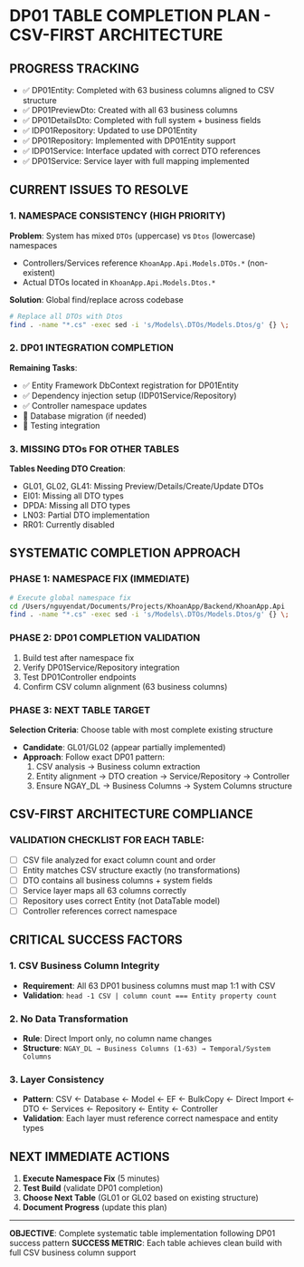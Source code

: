 # DP01 TABLE COMPLETION PLAN - CSV-FIRST ARCHITECTURE

## PROGRESS TRACKING

-   ✅ DP01Entity: Completed with 63 business columns aligned to CSV structure
-   ✅ DP01PreviewDto: Created with all 63 business columns
-   ✅ DP01DetailsDto: Completed with full system + business fields
-   ✅ IDP01Repository: Updated to use DP01Entity
-   ✅ DP01Repository: Implemented with DP01Entity support
-   ✅ IDP01Service: Interface updated with correct DTO references
-   ✅ DP01Service: Service layer with full mapping implemented

## CURRENT ISSUES TO RESOLVE

### 1. NAMESPACE CONSISTENCY (HIGH PRIORITY)

**Problem**: System has mixed `DTOs` (uppercase) vs `Dtos` (lowercase) namespaces

-   Controllers/Services reference `KhoanApp.Api.Models.DTOs.*` (non-existent)
-   Actual DTOs located in `KhoanApp.Api.Models.Dtos.*`

**Solution**: Global find/replace across codebase

```bash
# Replace all DTOs with Dtos
find . -name "*.cs" -exec sed -i 's/Models\.DTOs/Models.Dtos/g' {} \;
```

### 2. DP01 INTEGRATION COMPLETION

**Remaining Tasks**:

-   ✅ Entity Framework DbContext registration for DP01Entity
-   ✅ Dependency injection setup (IDP01Service/Repository)
-   ✅ Controller namespace updates
-   🔄 Database migration (if needed)
-   🔄 Testing integration

### 3. MISSING DTOs FOR OTHER TABLES

**Tables Needing DTO Creation**:

-   GL01, GL02, GL41: Missing Preview/Details/Create/Update DTOs
-   EI01: Missing all DTO types
-   DPDA: Missing all DTO types
-   LN03: Partial DTO implementation
-   RR01: Currently disabled

## SYSTEMATIC COMPLETION APPROACH

### PHASE 1: NAMESPACE FIX (IMMEDIATE)

```bash
# Execute global namespace fix
cd /Users/nguyendat/Documents/Projects/KhoanApp/Backend/KhoanApp.Api
find . -name "*.cs" -exec sed -i 's/Models\.DTOs/Models.Dtos/g' {} \;
```

### PHASE 2: DP01 COMPLETION VALIDATION

1. Build test after namespace fix
2. Verify DP01Service/Repository integration
3. Test DP01Controller endpoints
4. Confirm CSV column alignment (63 business columns)

### PHASE 3: NEXT TABLE TARGET

**Selection Criteria**: Choose table with most complete existing structure

-   **Candidate**: GL01/GL02 (appear partially implemented)
-   **Approach**: Follow exact DP01 pattern:
    1. CSV analysis → Business column extraction
    2. Entity alignment → DTO creation → Service/Repository → Controller
    3. Ensure NGAY_DL → Business Columns → System Columns structure

## CSV-FIRST ARCHITECTURE COMPLIANCE

### VALIDATION CHECKLIST FOR EACH TABLE:

-   [ ] CSV file analyzed for exact column count and order
-   [ ] Entity matches CSV structure exactly (no transformations)
-   [ ] DTO contains all business columns + system fields
-   [ ] Service layer maps all 63 columns correctly
-   [ ] Repository uses correct Entity (not DataTable model)
-   [ ] Controller references correct namespace

## CRITICAL SUCCESS FACTORS

### 1. CSV Business Column Integrity

-   **Requirement**: All 63 DP01 business columns must map 1:1 with CSV
-   **Validation**: `head -1 CSV | column count === Entity property count`

### 2. No Data Transformation

-   **Rule**: Direct Import only, no column name changes
-   **Structure**: `NGAY_DL → Business Columns (1-63) → Temporal/System Columns`

### 3. Layer Consistency

-   **Pattern**: CSV ← Database ← Model ← EF ← BulkCopy ← Direct Import ← DTO ← Services ← Repository ← Entity ← Controller
-   **Validation**: Each layer must reference correct namespace and entity types

## NEXT IMMEDIATE ACTIONS

1. **Execute Namespace Fix** (5 minutes)
2. **Test Build** (validate DP01 completion)
3. **Choose Next Table** (GL01 or GL02 based on existing structure)
4. **Document Progress** (update this plan)

---

**OBJECTIVE**: Complete systematic table implementation following DP01 success pattern
**SUCCESS METRIC**: Each table achieves clean build with full CSV business column support
